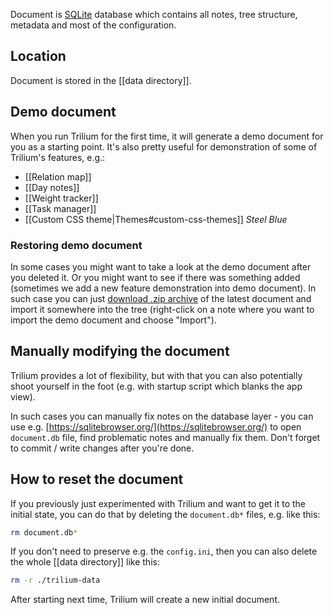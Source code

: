 Document is [SQLite](https://www.sqlite.org) database which contains all notes, tree structure, metadata and most of the configuration.

## Location

Document is stored in the [[data directory]].

## Demo document

When you run Trilium for the first time, it will generate a demo document for you as a starting point. It's also pretty useful for demonstration of some of Trilium's features, e.g.:

* [[Relation map]]
* [[Day notes]]
* [[Weight tracker]]
* [[Task manager]]
* [[Custom CSS theme|Themes#custom-css-themes]] *Steel Blue*

### Restoring demo document

In some cases you might want to take a look at the demo document after you deleted it. Or you might want to see if there was something added (sometimes we add a new feature demonstration into demo document). In such case you can just [download .zip archive](https://github.com/TriliumNext/Notes/raw/stable/db/demo.zip) of the latest document and import it somewhere into the tree (right-click on a note where you want to import the demo document and choose "Import").

## Manually modifying the document

Trilium provides a lot of flexibility, but with that you can also potentially shoot yourself in the foot (e.g. with startup script which blanks the app view).

In such cases you can manually fix notes on the database layer - you can use e.g. [https://sqlitebrowser.org/](https://sqlitebrowser.org/) to open `document.db` file, find problematic notes and manually fix them. Don't forget to commit / write changes after you're done.

## How to reset the document

If you previously just experimented with Trilium and want to get it to the initial state, you can do that by deleting the `document.db*` files, e.g. like this:

```bash
rm document.db*
```

If you don't need to preserve e.g. the `config.ini`, then you can also delete the whole [[data directory]] like this:

```bash
rm -r ./trilium-data
```

After starting next time, Trilium will create a new initial document.
